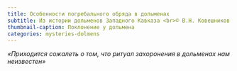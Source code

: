 ```yaml
---
title: Особенности погребального обряда в дольменах
subtitle: Из истории дольменов Западного Кавказа <br>© В.Н. Ковешников
thumbnail-caption: Поклонение у дольмена
categories: mysteries-dolmens
---
```

_«Приходится сожалеть о том, что ритуал захоронения в дольменах нам неизвестен»_
